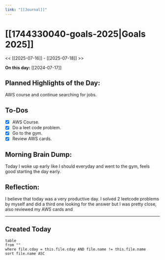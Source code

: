 ```yaml
---
link: "[[Journal]]"
---
```

# [[1744330040-goals-2025|Goals 2025]]
<< [[2025-07-16]] - [[2025-07-18]] >>

**On this day:** [[2024-07-17]]
## Planned Highlights of the Day:
AWS course and continue searching for jobs.

## To-Dos
- [x] AWS Course.
- [x] Do a leet code problem.
- [x] Go to the gym.
- [x] Review AWS cards.

## Morning Brain Dump:
Today I woke up early like I should everyday and went to the gym, feels good starting the day early.

## Reflection:
I believe that today was a very productive day. I solved 2 leetcode problems by myself and did a third one looking for the answer but I was pretty close, also reviewed my AWS cards and 

---
## Created Today
```dataview
table
from ""
where file.cday = this.file.cday AND file.name != this.file.name
sort file.name ASC
```

